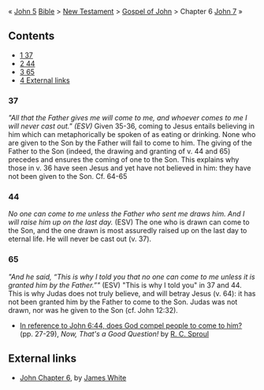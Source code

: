 « [John 5](John_5 "John 5")
[Bible](Bible "Bible") \>
[New Testament](New_Testament "New Testament") \>
[Gospel of John](Gospel_of_John "Gospel of John") \> Chapter 6
[John 7](John_7 "John 7") »
## Contents

-   [1 37](#37)
-   [2 44](#44)
-   [3 65](#65)
-   [4 External links](#External_links)

### 37

*"All that the Father gives me will come to me, and whoever comes to me I will never cast out." (ESV)*
Given 35-36, coming to Jesus entails believing in him which can
metaphorically be spoken of as eating or drinking. None who are
given to the Son by the Father will fail to come to him. The giving
of the Father to the Son (indeed, the drawing and granting of v. 44
and 65) precedes and ensures the coming of one to the Son. This
explains why those in v. 36 have seen Jesus and yet have not
believed in him: they have not been given to the Son. Cf. 64-65

### 44

*No one can come to me unless the Father who sent me draws him. And I will raise him up on the last day.*
(ESV)
The one who is drawn can come to the Son, and the one drawn is most
assuredly raised up on the last day to eternal life. He will never
be cast out (v. 37).

### 65

*"And he said, “This is why I told you that no one can come to me unless it is granted him by the Father.”"*
(ESV)
"This is why I told you" in 37 and 44. This is why Judas does not
truly believe, and will betray Jesus (v. 64): it has not been
granted him by the Father to come to the Son. Judas was not drawn,
nor was he given to the Son (cf. John 12:32).

-   [In reference to John 6:44, does God compel people to come to him?](http://books.google.com/books?id=lpm2Lv3yjY8C&printsec=frontcover&source=gbs_summary_r&cad=0#PPA27,M2)
    (pp. 27-29), *Now, That's a Good Question!* by
    [R. C. Sproul](R._C._Sproul "R. C. Sproul")

## External links

-   [John Chapter 6](http://aomin.org/johnchapter6.html), by
    [James White](James_White "James White")



